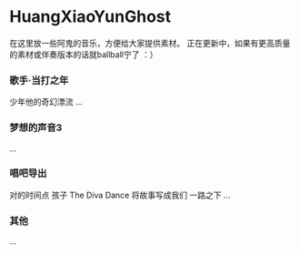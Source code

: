 # HuangXiaoYunGhost
在这里放一些阿鬼的音乐，方便给大家提供素材。
正在更新中，如果有更高质量的素材或伴奏版本的话就ballball宁了 ：）
### 歌手·当打之年
少年他的奇幻漂流
...
### 梦想的声音3
...
### 唱吧导出
对的时间点
孩子
The Diva Dance
将故事写成我们
一路之下
...
### 其他
...
